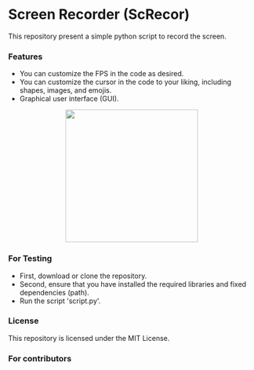 # Screen Recorder (ScRecor)
This repository present a simple python script to record the screen.
### Features
- You can customize the FPS in the code as desired.
- You can customize the cursor in the code to your liking, including shapes, images, and emojis.
- Graphical user interface (GUI).
<div align="center">
   <img  width="270" src="https://github.com/Bilal-Belli/ScreenRecorder/assets/74218805/0eaf4320-7c27-45f7-85c6-17c8846631d8">
</div>

### For Testing
- First, download or clone the repository.
- Second, ensure that you have installed the required libraries and fixed dependencies (path).
- Run the script 'script.py'.
### License
This repository is licensed under the MIT License.
### For contributors
